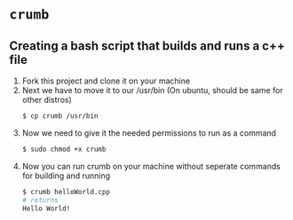 # `crumb`

## Creating a bash script that builds and runs a c++ file

1. Fork this project and clone it on your machine
2. Next we have to move it to our /usr/bin (On ubuntu, should be same for other distros)
    ```bash
    $ cp crumb /usr/bin
    ```
3. Now we need to give it the needed permissions to run as a command
    ```bash
    $ sudo chmod +x crumb
    ```
4. Now you can run crumb on your machine without seperate commands for building and running
    ```bash
    $ crumb helloWorld.cpp
    # returns
    Hello World!
    ```

